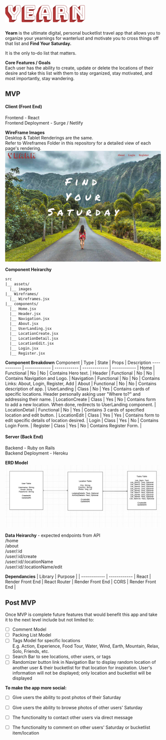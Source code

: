 ![YEARN Logo](./Assets/YearnLogo.png)
======   

**Yearn** is the ultimate digital, personal bucketlist travel app that allows you to organize your yearnings for wanterlust and motivate you to cross things off that list and **Find Your Saturday.**

It is the only to-do list that matters.

**Core Features / Goals**  
Each user has the ability to create, update or delete the locations of their desire and take this list with them to stay organized, stay motivated, and most importantly, stay wandering.

## MVP 
#### Client (Front End)
Frontend - React  
Frontend Deployment - Surge / Netlify

**WireFrame Images**   
Desktop & Tablet Renderings are the same.   
Refer to Wireframes Folder in this repository for a detailed view of each page's rendering.
![Wireframe Photo](./Wireframes/HomeDesktop.png)

**Component Heirarchy**

    src
    |__ assets/
      |__ images
    |__ Wireframes/
      |__ Wireframes.jsx
    |__ components/
      |__ Home.jsx
      |__ Header.jsx
      |__ Navigation.jsx
      |__ About.jsx
      |__ UserLanding.jsx
      |__ LocationCreate.jsx
      |__ LocationDetail.jsx
      |__ LocationEdit.jsx
      |__ Login.jsx
      |__ Register.jsx
**Component Breakdown**
Component | Type | State | Props | Description
------------ | ------------- | ------------ | ------------- | ------------ |
Home | Functional | No | No | Contains Hero text. |
Header | Functional | No | No | Contains Navigation and Logo. |
Navigation | Functional | No | No | Contains Links: About, Login, Register, Add |
About | Functional | No | No | Contains description of app. |
UserLanding | Class | No | Yes | Contains cards of specific locations.  Header personally asking user "Where to?" and addressing their name. |
LocationCreate | Class | Yes | No | Contains form to add a new location.  When done, redirects to UserLanding component. |
LocationDetail | Functional | No | Yes | Contains 3 cards of specified location and edit button. |
LocationEdit | Class | Yes | Yes | Contains form to edit specific details of location desired. |
Login | Class | Yes | No | Contains Login Form. |
Register | Class | Yes | No | Contains Register Form. |

#### Server (Back End)
Backend - Ruby on Rails  
Backend Deployment - Heroku

**ERD Model**
![ERD Model Photo](./ERDModel.png)

**Data Heirarchy** - expected endpoints from API  
/home  
/about  
/user/:id  
/user/:id/create  
/user/:id/:locationName  
/user/:id/:locationName/edit  

**Dependancies**
| Library | Purpose |
| ------------ | ------------ |
React | Render Front End |
React Router | Render Front End |
CORS | Render Front End |



## Post MVP
Once MVP is complete future features that would benefit this app and take it to the next level include but not limited to:

- [ ] Comment Model
- [ ] Packing List Model
- [ ] Tags Model for specific locations  
  E.g. Action, Experience, Food Tour, Water, Wind, Earth, Mountain, Relax, Solo, Friends, etc.
- [ ] Search Bar to see locations, other users, or tags
- [ ] Randomizer button link in Navigation Bar to display random location of another user & their bucketlist for that location for inspiration.  User's information will not be displayed; only location and bucketlist will be displayed  

**To make the app more social:**
- [ ] Give users the ability to post photos of their Saturday
- [ ] Give users the ability to browse photos of other users' Saturday
- [ ] The functionality to contact other users via direct message
- [ ] The functionality to comment on other users' Saturday or bucketlist item/location

